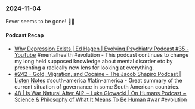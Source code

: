 ### 2024-11-04
Fever seems to be gone! 🕺🏽

#### Podcast Recap
- [Why Depression Exists | Ed Hagen | Evolving Psychiatry Podcast #35 - YouTube](https://www.youtube.com/watch?v=mJ8NoTM1s1c) #mentalhealth #evolution - This podcast continues to change my long held supposed knowledge about mental disorder etc by presenting a radically new lens for looking at everything.
- [#242 - Gold, Migration, and Cocaine - The Jacob Shapiro Podcast | Listen Notes](https://www.listennotes.com/podcasts/the-jacob-shapiro/242-gold-migration-and-cocaine-EbeuqIdkU6D/) #south-america #latin-america - Great summary of the current situation of governance in some South American countries.
- [48 | Is War Natural After All? \~ Luke Glowacki | On Humans Podcast \~ Science & Philosophy of What It Means To Be Human](https://on-humans.podcastpage.io/episode/48-is-war-natural-after-all-luke-glowacki) #war #evolution 